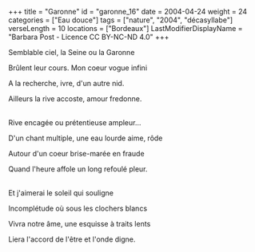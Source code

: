 +++
title = "Garonne"
id = "garonne_16"
date = 2004-04-24
weight = 24
categories = ["Eau douce"]
tags = ["nature", "2004", "décasyllabe"]
verseLength = 10
locations = ["Bordeaux"]
LastModifierDisplayName = "Barbara Post - Licence CC BY-NC-ND 4.0"
+++

Semblable ciel, la Seine ou la Garonne

Brûlent leur cours. Mon coeur vogue infini

A la recherche, ivre, d'un autre nid.

Ailleurs la rive accoste, amour fredonne.

 \
Rive encagée ou prétentieuse ampleur...

D'un chant multiple, une eau lourde aime, rôde

Autour d'un coeur brise-marée en fraude

Quand l'heure affole un long refoulé pleur.

 \
Et j'aimerai le soleil qui souligne

Incomplétude où sous les clochers blancs

Vivra notre âme, une esquisse à traits lents

Liera l'accord de l'être et l'onde digne.
